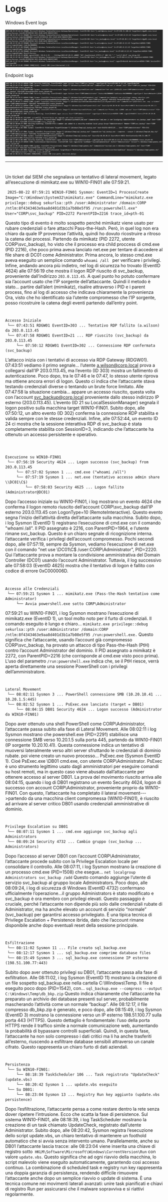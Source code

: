 

# Logs
Windows Event logs

![ ](../image/6a.png)

Endpoint logs

![ ](../image/6b.png)

---
#

Un ticket dal SIEM che segnalava un tentativo di lateral movement, legato all’esecuzione di mimikatz.exe su WIN10-FIN01 alle 07:59:21. 

` 2025-08-22 07:59:21 WIN10-FIN01 Sysmon: EventID=1 ProcessCreate Image="C:\Windows\System32\mimikatz.exe" CommandLine="mimikatz.exe privilege::debug sekurlsa::pth /user:Administrator /domain:CORP /ntlm:8f4343463e9aa8d401d3b1a7b08e5f95 /run:powershell.exe" User="CORP\svc_backup" PID=2272 ParentPID=2216 trace_id=pth-01`

Questo tipo di evento è molto sospetto perché mimikatz viene usato per rubare credenziali o fare attacchi Pass-the-Hash. Però, in quel log non era chiaro da quale IP provenisse l’attività, quindi ho dovuto ricostruire a ritroso la catena dei processi.
Partendo da mimikatz (PID 2272, utente CORP\svc_backup), ho visto che il processo era child proccess di cmd.exe (PID 2216), che poco prima aveva lanciato net.exe per tentare di accedere al file share di DC01 come Administrator. Prima ancora, lo stesso cmd.exe aveva eseguito un semplice comando `whoami /all ` per verificare i privilegi.
Infine, andando ancora più indietro, nel log di sicurezza ho trovato  (EventID 4624) alle 07:56:19 che mostra il logon RDP riuscito di svc_backup, proveniente dall’indirizzo `203.0.113.45`. A quel punto ho potuto confermare sia l’account usato che l’IP sorgente dell’attaccante.
Quindi il metodo è stato... partire dall’alert (mimikatz), risalire attraverso i PID e i parent process, fino al log di accesso che indicava chiaramente la provenienza
Ora, visto che ho identificato sia l’utente compromesso che l’IP sorgente, posso ricostruire la catena degli eventi partendo dall’entry point.

#

```
Accesso Iniziale
 └── 07:43:51 RDGW01 EventID=303 ... Tentativo RDP fallito (a.wilson) da 203.0.113.45
 └── 07:47:58 RDGW01 EventID=21 ... RDP riuscito (svc_backup) da 203.0.113.45
     └── 07:50:12 RDGW01 EventID=302 ... Connessione RDP confermata (svc_backup)
```

L’attacco inizia con i tentativi di accesso via RDP Gateway (RDGW01). 
07:43:51 vediamo il primo segnale... l’utente a.wilson@corp.local prova a collegarsi dall’IP 203.0.113.45, ma l’evento (ID 303) mostra un fallimento di autenticazione. Poco dopo, tra le 07:46 e le 07:47, lo stesso utente riprova ma ottiene ancora errori di logon. Questo ci indica che l’attaccante stava testando credenziali diverse o tentando un brute force limitato.
Alle 07:47:58 la situazione cambia... appare un accesso riuscito, questa volta con l’account svc_backup@corp.local proveniente dallo stesso indirizzo IP esterno (203.0.113.45). L’evento (ID 21 su LocalSessionManager) segnala il logon positivo sulla macchina target WIN10-FIN01. Subito dopo, alle 07:50:12, un altro evento (ID 302) conferma la connessione RDP stabilita e valida sempre con le stesse credenziali.
Infine, alle 07:52:44, un evento ID 24 ci mostra che la sessione interattiva RDP di svc_backup è stata completamente stabilita con SessionID=3, indicando che l’attaccante ha ottenuto un accesso persistente e operativo.

#

```

Esecuzione su WIN10-FIN01
 └── 07:56:19 Security 4624 ... Logon successo (svc_backup) from 203.0.113.45
     └── 07:57:02 Sysmon 1 ... cmd.exe ("whoami /all")
     └── 07:57:19 Sysmon 1 ... net.exe (tentativo accesso admin share \\DC01\C$)
         └── 07:58:03 Security 4625 ... Logon fallito (Administrator@DC01)
```

Dopo l’accesso iniziale su WIN10-FIN01, i log mostrano un evento 4624 che conferma il logon remoto riuscito dell’account CORP\svc_backup dall’IP esterno 203.0.113.45 con LogonType=10 (RemoteInteractive). Questo evento segna l’inizio dell’attività diretta dell’attaccante sulla macchina.
Subito dopo, i log Sysmon (EventID 1) registrano l’esecuzione di cmd.exe con il comando "whoami /all". Il PID assegnato è 2216, con ParentPID=1964, e l’utente rimane svc_backup. Questo è un chiaro segnale di ricognizione interna. l’attaccante verifica i privilegi dell’account compromesso.
Pochi secondi dopo, alle 07:57:19, sempre da Sysmon, vediamo l’esecuzione di net.exe con il comando "net use \\DC01\C$ /user:CORP\Administrator", PID=2220. Qui l’attaccante prova a montare la condivisione amministrativa del Domain Controller (DC01) usando l’account Administrator. Tuttavia, il log successivo alle 07:58:03 (EventID 4625) mostra che il tentativo di logon è fallito con codice di errore 0xC000006D.

#

```
Accesso alle Credenziali
 └── 07:59:21 Sysmon 1 ... mimikatz.exe (Pass-the-Hash tentativo come Administrator)
     └── Avvia powershell.exe sotto CORP\Administrator
```

07:59:21 su WIN10-FIN01, i log Sysmon mostrano l’esecuzione di mimikatz.exe (EventID 1), un tool molto noto per il furto di credenziali. Il comando eseguito è lungo e chiaro...
`mimikatz.exe privilege::debug sekurlsa::pth /user:Administrator /domain:CORP /ntlm:8f4343463e9aa8d401d3b1a7b08e5f95 /run:powershell.exe.`
Questo significa che l’attaccante, usando l’account già compromesso CORP\svc_backup, ha provato un attacco di tipo Pass-the-Hash (PtH) contro l’account Administrator del dominio. Il PID assegnato a mimikatz è 2272, con ParentPID=2216 (che corrisponde al cmd.exe visto poco prima). L’uso del parametro `/run:powershell.exe` indica che, se il PtH riesce, verrà aperta direttamente una sessione PowerShell con i privilegi dell’amministratore.

#

```
Lateral Movement
 └── 08:02:11 Sysmon 3 ... PowerShell connessione SMB (10.20.10.41 ... 10.20.1.5:445)
 └── 08:02:52 Sysmon 1 ... PsExec.exe lanciato (target = DB01)
     └── 08:04:15 DB01 Security 4624 ... Logon successo (Administrator da WIN10-FIN01)
```

Dopo aver ottenuto una shell PowerShell come CORP\Administrator, l’attaccante passa subito alla fase di Lateral Movement. Alle 08:02:11 i log Sysmon mostrano che powershell.exe (PID=2291) stabilisce una connessione SMB verso 10.20.1.5 sulla porta 445, partendo da WIN10-FIN01 (IP sorgente 10.20.10.41). Questa connessione indica un tentativo di muoversi lateralmente verso altri server sfruttando le credenziali di dominio rubate.
poi viene creato un nuovo processo... PsExec.exe (Sysmon EventID 1). Cioé PsExec.exe \\DB01 cmd.exe, con utente CORP\Administrator. PsExec è uno strumento legittimo usato dagli amministratori per eseguire comandi su host remoti, ma in questo caso viene abusato dall’attaccante per ottenere accesso al server DB01.
La prova del movimento riuscito arriva alle 08:04:15, quando i log di DB01 registrano un evento Security 4624, logon di successo con account CORP\Administrator, proveniente proprio da WIN10-FIN01.
Con questo, l’attaccante ha completato il lateral movement--->partendo da una macchina client compromessa (WIN10-FIN01), è riuscito ad arrivare al server critico DB01 usando credenziali amministrative di dominio.

#

```
Privilege Escalation su DB01
 └── 08:07:11 Sysmon 1 ... cmd.exe aggiunge svc_backup agli Administrators
 └── 08:09:24 Security 4732 ... Cambio gruppo (svc_backup ... Administrators)
```

Dopo l’accesso al server DB01 con l’account CORP\Administrator, l’attaccante procede subito con la Privilege Escalation locale per consolidare il controllo. Alle 08:07:11, i log Sysmon mostrano la creazione di un processo cmd.exe (PID=1508) che esegue...
`net localgroup Administrators svc_backup /add`
Questo comando aggiunge l’utente di servizio svc_backup al gruppo locale Administrators. Poco dopo, alle 08:09:24, i log di sicurezza di Windows (EventID 4732) confermano ufficialmente l’operazione...il gruppo Administrators è stato modificato e svc_backup è ora membro con privilegi elevati.
Questo passaggio è cruciale, perché l’attaccante non dipende più solo dalle credenziali rubate di Administrator, ma ha anche elevato un account di servizio “normale” (svc_backup) per garantirsi accesso privilegiato. È una tipica tecnica di Privilege Escalation + Persistence ibrida, dato che l’account rimane disponibile anche dopo eventuali reset della sessione principale.


#

```
Esfiltrazione
 └── 08:11:02 Sysmon 11 ... File creato sql_backup.exe
 └── 08:12:17 Sysmon 1 ... sql_backup.exe comprime database files
 └── 08:15:49 Sysmon 3 ... sql_backup.exe connessione IP esterno (198.51.100.77:443)
```
Subito dopo aver ottenuto privilegi su DB01, l’attaccante passa alla fase di exfiltration. Alle 08:11:02, i log Sysmon (EventID 11) mostrano la creazione di un file sospetto sql_backup.exe nella cartella C:\Windows\Temp. Il file è eseguito poco dopo (PID=1542), con...
`sql_backup.exe --compress --output C:\Windows\Temp\db_bkp.zip`
Questo indica chiaramente che l’attaccante ha preparato un archivio dei database presenti sul server, probabilmente mascherando l’attività come un normale “backup”.
Alle 08:12:17, il file compresso db_bkp.zip è generato, e poco dopo, alle 08:15:49, i log Sysmon (EventID 3) mostrano la connessione verso un IP esterno 198.51.100.77 sulla porta 443 (HTTPS). Questo dettaglio è fondamentale: l’uso della porta HTTPS rende il traffico simile a normale comunicazione web, aumentando la probabilità di bypassare controlli superficiali.
Quindi, in questa fase, l’attaccante ha non solo compresso i dati critici ma li ha anche trasferiti all’esterno, riuscendo a esfiltrare database sensibili attraverso un canale cifrato. Questo rappresenta un chiaro furto di dati aziendali.


#

```
Persistenza
 └── Su WIN10-FIN01:
     └── 08:18:39 TaskScheduler 106 ... Task registrato "UpdateCheck" (update.vbs)
     └── 08:20:42 Sysmon 1 ... update.vbs eseguito
 └── Su DB01:
     └── 08:23:04 Sysmon 13 ... Registry Run key aggiunto (update.vbs persistence)
```


Dopo l’esfiltrazione, l’attaccante pensa a come restare dentro la rete senza dover ripetere l’intrusione. Ecco che scatta la fase di persistence.
Sul sistema WIN10-FIN01, alle 08:18:39, i log TaskScheduler mostrano la creazione di un task chiamato UpdateCheck, registrato dall’utente Administrator. Subito dopo, alle 08:20:42, Sysmon registra l’esecuzione dello script update.vbs, un chiaro tentativo di mantenere un foothold automatico che si avvia senza intervento umano.
Parallelamente, anche su DB01 l’attaccante lascia tracce: alle 08:23:04 viene inserita una chiave di registro sotto` HKLM\Software\Microsoft\Windows\CurrentVersion\Run` con valore `update.vbs`. Questo significa che ad ogni riavvio della macchina, lo script malevolo viene eseguito automaticamente, garantendo così accesso continuo.
La combinazione di scheduled task e registry run key rappresenta una doppia garanzia di persistenza, rendendo difficile rimuovere l’attaccante anche dopo un semplice riavvio o update di sistema. È una tecnica comune nei movimenti laterali avanzati: unire task pianificati e chiavi di registro Run per assicurarsi che il malware sopravviva e si riattivi regolarmente.

